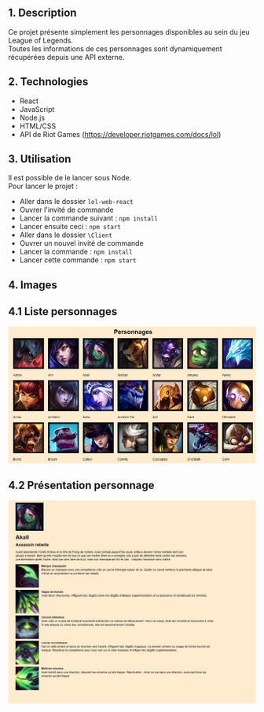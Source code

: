 ## 1. Description  

Ce projet présente simplement les personnages disponibles au sein du jeu League of Legends.  
Toutes les informations de ces personnages sont dynamiquement récupérées depuis une API externe.  

## 2. Technologies
- React
- JavaScript
- Node.js
- HTML/CSS
- API de Riot Games (https://developer.riotgames.com/docs/lol)

## 3. Utilisation  
Il est possible de le lancer sous Node.  
Pour lancer le projet :  
  - Aller dans le dossier `lol-web-react`
  - Ouvrer l'invité de commande 
  - Lancer la commande suivant : `npm install`
  - Lancer ensuite ceci : `npm start`
  - Aller dans le dossier `\Client`
  - Ouvrer un nouvel invité de commande 
  - Lancer la commande : `npm install`
  - Lancer cette commande : `npm start`

## 4. Images  


## 4.1 Liste personnages    
![Liste personnages](Content/Images/Liste_personnages.JPG)  

## 4.2 Présentation personnage  
![Presentation personnage](Content/Images/Presentation_personnage.JPG)  
